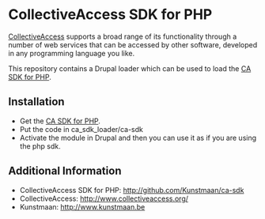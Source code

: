 CollectiveAccess SDK for PHP
============================

[CollectiveAccess](http://www.collectiveaccess.org/) supports a broad range of its 
functionality through a number of web services that can be accessed by other software, 
developed in any programming language you like.

This repository contains a Drupal loader which can be used to load the [CA SDK for PHP](http://github.com/Kunstmaan/ca-sdk).


Installation
------------

* Get the [CA SDK for PHP](http://github.com/Kunstmaan/ca-sdk).
* Put the code in ca_sdk_loader/ca-sdk
* Activate the module in Drupal and then you can use it as if you are using the php sdk. 


Additional Information
----------------------

* CollectiveAccess SDK for PHP: <http://github.com/Kunstmaan/ca-sdk>
* CollectiveAccess: <http://www.collectiveaccess.org/>
* Kunstmaan: <http://www.kunstmaan.be>
